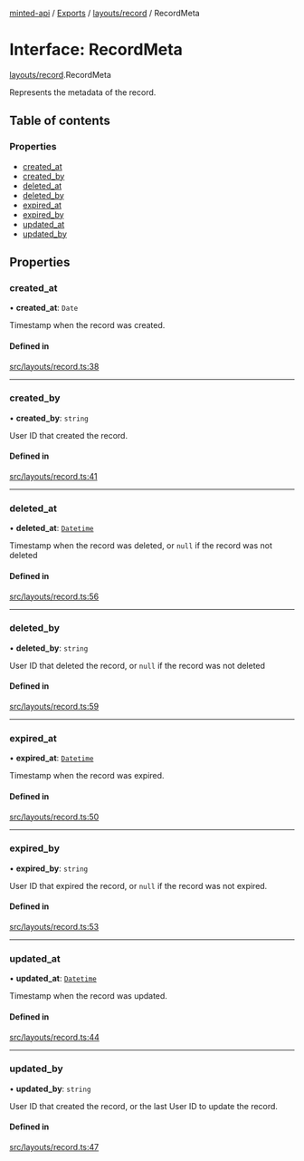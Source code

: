 [minted-api](../README.md) / [Exports](../modules.md) / [layouts/record](../modules/layouts_record.md) / RecordMeta

# Interface: RecordMeta

[layouts/record](../modules/layouts_record.md).RecordMeta

Represents the metadata of the record.

## Table of contents

### Properties

- [created\_at](layouts_record.RecordMeta.md#created_at)
- [created\_by](layouts_record.RecordMeta.md#created_by)
- [deleted\_at](layouts_record.RecordMeta.md#deleted_at)
- [deleted\_by](layouts_record.RecordMeta.md#deleted_by)
- [expired\_at](layouts_record.RecordMeta.md#expired_at)
- [expired\_by](layouts_record.RecordMeta.md#expired_by)
- [updated\_at](layouts_record.RecordMeta.md#updated_at)
- [updated\_by](layouts_record.RecordMeta.md#updated_by)

## Properties

### created\_at

• **created\_at**: `Date`

Timestamp when the record was created.

#### Defined in

[src/layouts/record.ts:38](https://github.com/ianzepp/minted-api-ts/blob/d1e72a6/src/layouts/record.ts#L38)

___

### created\_by

• **created\_by**: `string`

User ID that created the record.

#### Defined in

[src/layouts/record.ts:41](https://github.com/ianzepp/minted-api-ts/blob/d1e72a6/src/layouts/record.ts#L41)

___

### deleted\_at

• **deleted\_at**: [`Datetime`](../modules/layouts_record.md#datetime)

Timestamp when the record was deleted, or `null` if the record was not deleted

#### Defined in

[src/layouts/record.ts:56](https://github.com/ianzepp/minted-api-ts/blob/d1e72a6/src/layouts/record.ts#L56)

___

### deleted\_by

• **deleted\_by**: `string`

User ID that deleted the record, or `null` if the record was not deleted

#### Defined in

[src/layouts/record.ts:59](https://github.com/ianzepp/minted-api-ts/blob/d1e72a6/src/layouts/record.ts#L59)

___

### expired\_at

• **expired\_at**: [`Datetime`](../modules/layouts_record.md#datetime)

Timestamp when the record was expired.

#### Defined in

[src/layouts/record.ts:50](https://github.com/ianzepp/minted-api-ts/blob/d1e72a6/src/layouts/record.ts#L50)

___

### expired\_by

• **expired\_by**: `string`

User ID that expired the record, or `null` if the record was not expired.

#### Defined in

[src/layouts/record.ts:53](https://github.com/ianzepp/minted-api-ts/blob/d1e72a6/src/layouts/record.ts#L53)

___

### updated\_at

• **updated\_at**: [`Datetime`](../modules/layouts_record.md#datetime)

Timestamp when the record was updated.

#### Defined in

[src/layouts/record.ts:44](https://github.com/ianzepp/minted-api-ts/blob/d1e72a6/src/layouts/record.ts#L44)

___

### updated\_by

• **updated\_by**: `string`

User ID that created the record, or the last User ID to update the record.

#### Defined in

[src/layouts/record.ts:47](https://github.com/ianzepp/minted-api-ts/blob/d1e72a6/src/layouts/record.ts#L47)
